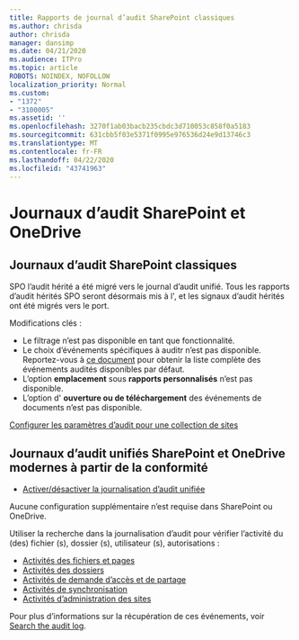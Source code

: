 ```yaml
---
title: Rapports de journal d’audit SharePoint classiques
ms.author: chrisda
author: chrisda
manager: dansimp
ms.date: 04/21/2020
ms.audience: ITPro
ms.topic: article
ROBOTS: NOINDEX, NOFOLLOW
localization_priority: Normal
ms.custom:
- "1372"
- "3100005"
ms.assetid: ''
ms.openlocfilehash: 3270f1ab03bacb235cbdc3d710053c858f0a5183
ms.sourcegitcommit: 631cbb5f03e5371f0995e976536d24e9d13746c3
ms.translationtype: MT
ms.contentlocale: fr-FR
ms.lasthandoff: 04/22/2020
ms.locfileid: "43741963"
---
```

# <a name="sharepoint-and-onedrive-audit-logs"></a>Journaux d’audit SharePoint et OneDrive

## <a name="sharepoint-classic-audit-logs"></a>Journaux d’audit SharePoint classiques

SPO l’audit hérité a été migré vers le journal d’audit unifié. Tous les rapports d’audit hérités SPO seront désormais mis à l', et les signaux d’audit hérités ont été migrés vers le port.

Modifications clés :

* Le filtrage n’est pas disponible en tant que fonctionnalité.
* Le choix d’événements spécifiques à auditr n’est pas disponible. Reportez-vous à [ce document](https://docs.microsoft.com/office365/securitycompliance/search-the-audit-log-in-security-and-compliance) pour obtenir la liste complète des événements audités disponibles par défaut.
* L’option **emplacement** sous **rapports personnalisés** n’est pas disponible.
* L’option d' **ouverture ou de téléchargement** des événements de documents n’est pas disponible.

[Configurer les paramètres d’audit pour une collection de sites](https://support.office.com/article/Configure-audit-settings-for-a-site-collection-A9920C97-38C0-44F2-8BCB-4CF1E2AE22D2)

## <a name="sharepoint-and-onedrive-modern-unified-audit-logs-from-compliance"></a>Journaux d’audit unifiés SharePoint et OneDrive modernes à partir de la conformité

* [Activer/désactiver la journalisation d’audit unifiée](https://docs.microsoft.com/office365/securitycompliance/turn-audit-log-search-on-or-off) 

Aucune configuration supplémentaire n’est requise dans SharePoint ou OneDrive.

Utiliser la recherche dans la journalisation d’audit pour vérifier l’activité du (des) fichier (s), dossier (s), utilisateur (s), autorisations :

* [Activités des fichiers et pages](https://docs.microsoft.com/office365/securitycompliance/search-the-audit-log-in-security-and-compliance)
* [Activités des dossiers](https://docs.microsoft.com/office365/securitycompliance/search-the-audit-log-in-security-and-compliance#folder-activities)
* [Activités de demande d’accès et de partage](https://docs.microsoft.com/office365/securitycompliance/search-the-audit-log-in-security-and-compliance#sharing-and-access-request-activities)
* [Activités de synchronisation](https://docs.microsoft.com/office365/securitycompliance/search-the-audit-log-in-security-and-compliance#synchronization-activities)
* [Activités d’administration des sites](https://docs.microsoft.com/office365/securitycompliance/search-the-audit-log-in-security-and-compliance#site-administration-activities)

Pour plus d’informations sur la récupération de ces événements, voir [Search the audit log](https://docs.microsoft.com/office365/securitycompliance/search-the-audit-log-in-security-and-compliance#search-the-audit-log).
